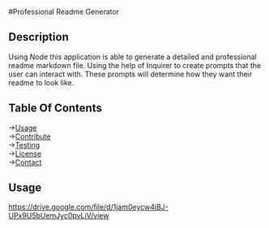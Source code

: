 #Professional Readme Generator

## Description
Using Node this application is able to generate a detailed and professional readme markdown file.
Using the help of Inquirer to create prompts that the user can interact with. These prompts will determine
how they want their readme to look like.

## Table Of Contents
->[Usage](#Usage)  
->[Contribute](#Contribute)  
->[Testing](#Testing)  
->[License](#License)  
->[Contact](#Contact)  

## Usage

https://drive.google.com/file/d/1jam0eycw4jBJ-UPx9U5bUemJyc0pvLjV/view

    
